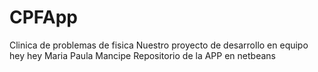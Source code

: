 CPFApp
======
Clinica de problemas de fisica
Nuestro proyecto de desarrollo en equipo
hey hey
Maria Paula Mancipe
Repositorio de la APP en netbeans
